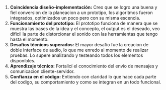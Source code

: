 1.  **Coincidencia diseño-implementación:** Creo que se logro una buena y fiel conversion de la planeacion a un prototipo, los algoritmos fueron integrados, optimizados un poco pero con su misma escencia.
2.  **Funcionamiento del prototipo:** El prototipo funciona de manera que se muestra las bases de la idea y el concepto, el output es el deseado, veo dificil la parte de distorcionar el sonido con las herramientas que tengo hasta el momento.
3.  **Desafíos técnicos superados:** El mayor desafio fue la creacion de doble interface de audio, lo que me enredo al momento de realizar pruebas. Lo supere analizando y testeando todos los elementos disponibles.
4.  **Aprendizaje técnico:** Fortalicí el conocimiento del envio de mensajes y comunicacion cliente-servidor.
5.  **Confianza en el código:** Entiendo con claridad lo que hace cada parte del codigo, su comportamiento y como se integran en un todo funcional.
